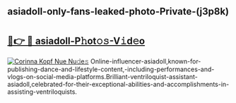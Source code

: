 ## asiadoll-only-fans​-leaked-photo​-Private-(j3p8k)


# <h2><a href="https://mediaupload.pro?title=asiadoll&ref=git">🔗👉 🔴 asiadoll-P𝚑ot𝚘𝚜-V𝚒d𝚎o</a></h2>

[![Corinna Kopf Nue Nu𝚍e𝚜](https://i.imgur.com/0qMVB7G.gif)](https://mediaupload.pro?title=asiadoll&ref=git)
Online-influencer-asiadoll,known-for-publishing-dance-and-lifestyle-content,-including-performances-and-vlogs-on-social-media-platforms.Brilliant-ventriloquist-assistant-asiadoll,celebrated-for-their-exceptional-abilities-and-accomplishments-in-assisting-ventriloquists.  